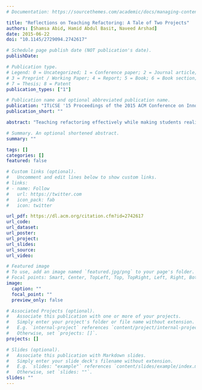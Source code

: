 ```yaml
---
# Documentation: https://sourcethemes.com/academic/docs/managing-content/

title: "Reflections on Teaching Refactoring: A Tale of Two Projects"
authors: [Shamsa Abid, Hamid Abdul Basit, Naveed Arshad]
date: 2015-06-22
doi: "10.1145/2729094.2742617"

# Schedule page publish date (NOT publication's date).
publishDate:

# Publication type.
# Legend: 0 = Uncategorized; 1 = Conference paper; 2 = Journal article;
# 3 = Preprint / Working Paper; 4 = Report; 5 = Book; 6 = Book section;
# 7 = Thesis; 8 = Patent
publication_types: ["1"]

# Publication name and optional abbreviated publication name.
publication: "ITiCSE '15 Proceedings of the 2015 ACM Conference on Innovation and Technology in Computer Science Education"
publication_short: ""

abstract: "Teaching refactoring effectively while making students realize the importance and benefits of refactoring is a challenge. In this direction, an experiment was carried out while conducting the course project for the Refactoring and Design Patterns course. This paper discusses the results of the experiment that involved two different project schemes to carry out refactoring activities on the same code base. One scheme was post-enhancement refactoring and the other was pre-enhancement refactoring. The aim of the experiment was to decide which scheme was beneficial in terms of better understanding, appreciation, and implementation of refactoring."

# Summary. An optional shortened abstract.
summary: ""

tags: []
categories: []
featured: false

# Custom links (optional).
#   Uncomment and edit lines below to show custom links.
# links:
# - name: Follow
#   url: https://twitter.com
#   icon_pack: fab
#   icon: twitter

url_pdf: https://dl.acm.org/citation.cfm?id=2742617
url_code:
url_dataset:
url_poster:
url_project:
url_slides:
url_source:
url_video:

# Featured image
# To use, add an image named `featured.jpg/png` to your page's folder.
# Focal points: Smart, Center, TopLeft, Top, TopRight, Left, Right, BottomLeft, Bottom, BottomRight.
image:
  caption: ""
  focal_point: ""
  preview_only: false

# Associated Projects (optional).
#   Associate this publication with one or more of your projects.
#   Simply enter your project's folder or file name without extension.
#   E.g. `internal-project` references `content/project/internal-project/index.md`.
#   Otherwise, set `projects: []`.
projects: []

# Slides (optional).
#   Associate this publication with Markdown slides.
#   Simply enter your slide deck's filename without extension.
#   E.g. `slides: "example"` references `content/slides/example/index.md`.
#   Otherwise, set `slides: ""`.
slides: ""
---
```

